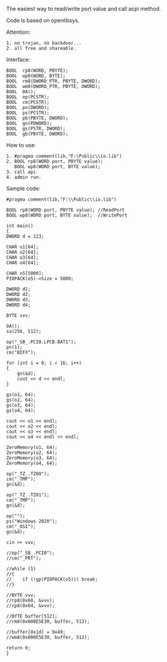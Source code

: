 The easiest way to read/write port value
and call acpi method.

Code is based on openlibsys.

Attention:

    1. no trojan, no backdoor... 
    2. all free and shareable.
    
Interface:

    BOOL  rp8(WORD, PBYTE);
    BOOL  wp8(WORD, BYTE);
    BOOL  rm8(DWORD_PTR, PBYTE, DWORD);
    BOOL  wm8(DWORD_PTR, PBYTE, DWORD);
    BOOL  OA();
    BOOL  op(PCSTR);
    BOOL  cm(PCSTR);
    BOOL  pn(DWORD);
    BOOL  ps(PCSTR);
    BOOL  pb(PBYTE, DWORD);
    BOOL  gn(PDWORD);
    BOOL  gs(PSTR, DWORD);
    BOOL  gb(PBYTE, DWORD);

How to use:

    1. #pragma comment(lib,"F:\Public\\io.lib")
    2. BOOL rp8(WORD port, PBYTE value);
       BOOL wp8(WORD port, BYTE value);
    3. call api
    4. admin run. 

Sample code:

    #pragma comment(lib,"F:\\Public\\io.lib")

    BOOL rp8(WORD port, PBYTE value); //ReadPort
    BOOL wp8(WORD port, BYTE value);  //WritePort

    int main()
    {
    DWORD d = 123;

    CHAR o1[64];
    CHAR o2[64];
    CHAR o3[64];
    CHAR o4[64];

    CHAR o5[5000];
    PIOPACK(o5)->Size = 5000;

    DWORD d1;
    DWORD d2;
    DWORD d3;
    DWORD d4;

    BYTE vvv;

    OA();
    sa(256, 512);

    op("_SB_.PCI0.LPCB.BAT1");
    pn(1);
    cm("BIFX");

    for (int i = 0; i < 16; i++)
    {
        gn(&d);
        cout << d << endl;
    }

    gs(o1, 64);
    gs(o2, 64);
    gs(o3, 64);
    gs(o4, 64);

    cout << o1 << endl;
    cout << o2 << endl;
    cout << o3 << endl;
    cout << o4 << endl << endl;

    ZeroMemory(o1, 64);
    ZeroMemory(o2, 64);
    ZeroMemory(o3, 64);
    ZeroMemory(o4, 64);

    op("_TZ_.TZ00");
    cm("_TMP");
    gn(&d);

    op("_TZ_.TZ01");
    cm("_TMP");
    gn(&d);

    op("");
    ps("Windows 2020");
    cm("_OSI");
    gn(&d);

    cin >> vvv;

    //op("_SB_.PCI0");
    //cm("_PRT");

    //while (1)
    //{
    //    if (!gp(PIOPACK(o5))) break;
    //}

    //BYTE vvv;
    //rp8(0x60, &vvv);
    //rp8(0x64, &vvv);

    //BYTE buffer[512];
    //rm8(0x000E5E30, buffer, 512);

    //buffer[0x1d] = 0x49;
    //wm8(0x000E5E30, buffer, 512);

    return 0;
    }
